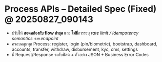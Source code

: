 # Process APIs – Detailed Spec (Fixed) @ 20250827_090143

- ปรับให้ **สอดคล้องกับ flow ล่าสุด** และ **ไม่มี**การระบุ *rate limit / idempotency semantics ราย endpoint*
- ครอบคลุมทุก Process: register, login (pin/biometric), bootstrap, dashboard, accounts, transfer, withdraw, disbursement, kyc, cms, settings
- มี Request/Response ระดับฟิลด์ + ตัวอย่าง JSON + Business Error Codes
